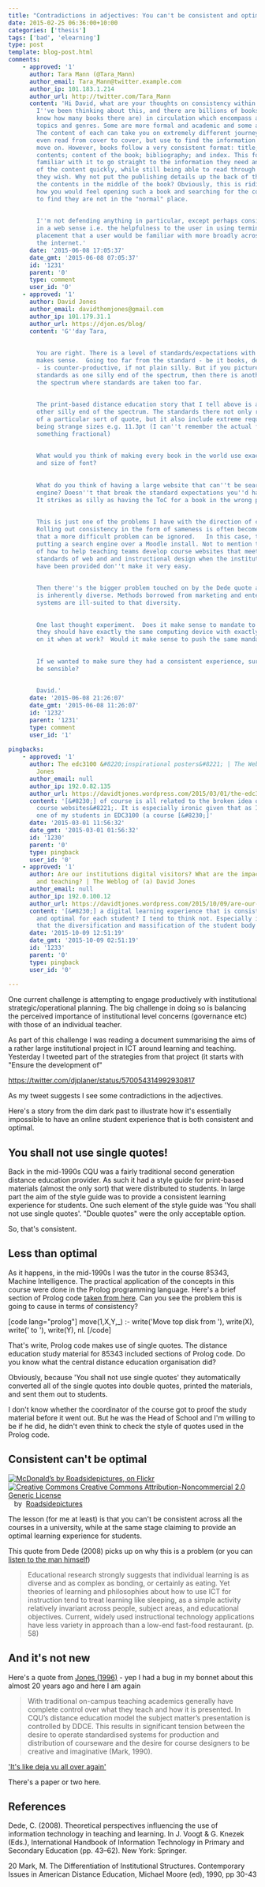 ```yaml
---
title: "Contradictions in adjectives: You can't be consistent and optimal"
date: 2015-02-25 06:36:00+10:00
categories: ['thesis']
tags: ['bad', 'elearning']
type: post
template: blog-post.html
comments:
    - approved: '1'
      author: Tara Mann (@Tara_Mann)
      author_email: Tara_Mann@twitter.example.com
      author_ip: 101.183.1.214
      author_url: http://twitter.com/Tara_Mann
      content: 'Hi David, what are your thoughts on consistency within the book format?
        I''ve been thinking about this, and there are billions of books (I don''t really
        know how many books there are) in circulation which encompass a wide range of
        topics and genres. Some are more formal and academic and some are completely fictional.
        The content of each can take you on extremely different journeys. Some you wouldn''t
        even read from cover to cover, but use to find the information that you need and
        move on. However, books follow a very consistent format: title; publishing information;
        contents; content of the book; bibliography; and index. This format allows anyone
        familiar with it to go straight to the information they need and access parts
        of the content quickly, while still being able to read through the content if
        they wish. Why not put the publishing details up the back of the book, or place
        the contents in the middle of the book? Obviously, this is ridiculous, but imagine
        how you would feel opening such a book and searching for the contents pages only
        to find they are not in the "normal" place.
    
    
        I''m not defending anything in particular, except perhaps consistency and standards
        in a web sense i.e. the helpfulness to the user in using terminology and element
        placement that a user would be familiar with more broadly across interfaces and
        the internet.'
      date: '2015-06-08 17:05:37'
      date_gmt: '2015-06-08 07:05:37'
      id: '1231'
      parent: '0'
      type: comment
      user_id: '0'
    - approved: '1'
      author: David Jones
      author_email: davidthomjones@gmail.com
      author_ip: 101.179.31.1
      author_url: https://djon.es/blog/
      content: 'G''day Tara,
    
    
        You are right. There is a level of standards/expectations with any medium that
        makes sense.  Going too far from the standard - be it books, design of cars etc.
        - is counter-productive, if not plain silly. But if you picture the absence of
        standards as one silly end of the spectrum, then there is another silly end of
        the spectrum where standards are taken too far.
    
    
        The print-based distance education story that I tell above is an example of the
        other silly end of the spectrum. The standards there not only required the use
        of a particular sort of quote, but it also include extreme requirements like font-sizes
        being strange sizes e.g. 11.3pt (I can''t remember the actual figure but it was
        something fractional)
    
    
        What would you think of making every book in the world use exactly the same style
        and size of font?
    
    
        What do you think of having a large website that can''t be searched with a search
        engine? Doesn''t that break the standard expectations you''d have of the web?
        It strikes as silly as having the ToC for a book in the wrong place.
    
    
        This is just one of the problems I have with the direction of consistency in e-learning.
        Rolling out consistency in the form of sameness is often becomes the focus so
        that a more difficult problem can be ignored.   In this case, the difficulty of
        putting a search engine over a Moodle install. Not to mention the broader problem
        of how to help teaching teams develop course websites that meet the expected good
        standards of web and and instructional design when the institutional tools that
        have been provided don''t make it very easy.
    
    
        Then there''s the bigger problem touched on by the Dede quote above. Learning
        is inherently diverse. Methods borrowed from marketing and enterprise information
        systems are ill-suited to that diversity.
    
    
        One last thought experiment.  Does it make sense to mandate to all staff that
        they should have exactly the same computing device with exactly the same software
        on it when at work?  Would it make sense to push the same mandate for students?
    
    
        If we wanted to make sure they had a consistent experience, surely that would
        be sensible?
    
    
        David.'
      date: '2015-06-08 21:26:07'
      date_gmt: '2015-06-08 11:26:07'
      id: '1232'
      parent: '1231'
      type: comment
      user_id: '1'
    
pingbacks:
    - approved: '1'
      author: The edc3100 &#8220;inspirational posters&#8221; | The Weblog of (a) David
        Jones
      author_email: null
      author_ip: 192.0.82.135
      author_url: https://davidtjones.wordpress.com/2015/03/01/the-edc3100-inspirational-posters/
      content: '[&#8230;] of course is all related to the broken idea of &#8220;consistent
        course websites&#8221;. It is especially ironic given that as I write this post,
        one of my students in EDC3100 (a course [&#8230;]'
      date: '2015-03-01 11:56:32'
      date_gmt: '2015-03-01 01:56:32'
      id: '1230'
      parent: '0'
      type: pingback
      user_id: '0'
    - approved: '1'
      author: Are our institutions digital visitors? What are the impacts on learning
        and teaching? | The Weblog of (a) David Jones
      author_email: null
      author_ip: 192.0.100.12
      author_url: https://davidtjones.wordpress.com/2015/10/09/are-our-institutions-digital-visitors-what-are-the-impacts-on-learning-and-teaching/
      content: '[&#8230;] a digital learning experience that is consistent, brand enhancing,
        and optimal for each student? I tend to think not. Especially in light of arguments
        that the diversification and massification of the student body [&#8230;]'
      date: '2015-10-09 12:51:19'
      date_gmt: '2015-10-09 02:51:19'
      id: '1233'
      parent: '0'
      type: pingback
      user_id: '0'
    
---
```

One current challenge is attempting to engage productively with institutional strategic/operational planning. The big challenge in doing so is balancing the perceived importance of institutional level concerns (governance etc) with those of an individual teacher.

As part of this challenge I was reading a document summarising the aims of a rather large institutional project in ICT around learning and teaching. Yesterday I tweeted part of the strategies from that project (it starts with "Ensure the development of"

https://twitter.com/djplaner/status/570054314992930817

As my tweet suggests I see some contradictions in the adjectives.

Here's a story from the dim dark past to illustrate how it's essentially impossible to have an online student experience that is both consistent and optimal.

## You shall not use single quotes!

Back in the mid-1990s CQU was a fairly traditional second generation distance education provider. As such it had a style guide for print-based materials (almost the only sort) that were distributed to students. In large part the aim of the style guide was to provide a consistent learning experience for students. One such element of the style guide was 'You shall not use single quotes'. "Double quotes" were the only acceptable option.

So, that's consistent.

## Less than optimal

As it happens, in the mid-1990s I was the tutor in the course 85343, Machine Intelligence. The practical application of the concepts in this course were done in the Prolog programming language. Here's a brief section of Prolog code [taken from here](http://www.cs.toronto.edu/~sheila/384/w11/simple-prolog-examples.html). Can you see the problem this is going to cause in terms of consistency?

\[code lang="prolog"\] move(1,X,Y,\_) :- write('Move top disk from '), write(X), write(' to '), write(Y), nl. \[/code\]

That's write, Prolog code makes use of single quotes. The distance education study material for 85343 included sections of Prolog code. Do you know what the central distance education organisation did?

Obviously, because 'You shall not use single quotes' they automatically converted all of the single quotes into double quotes, printed the materials, and sent them out to students.

I don't know whether the coordinator of the course got to proof the study material before it went out. But he was the Head of School and I'm willing to be if he did, he didn't even think to check the style of quotes used in the Prolog code.

## Consistent can't be optimal

[![McDonald’s by Roadsidepictures, on Flickr](images/2409341595_c401713c80_m.jpg "McDonald’s by Roadsidepictures, on Flickr")](https://www.flickr.com/photos/roadsidepictures/2409341595/) [![Creative Commons Creative Commons Attribution-Noncommercial 2.0 Generic License](images/80x15.png "Creative Commons Creative Commons Attribution-Noncommercial 2.0 Generic License")](http://creativecommons.org/licenses/by-nc/2.0/)   by  [](https://www.flickr.com/people/roadsidepictures/)[Roadsidepictures](https://www.flickr.com/people/roadsidepictures/) [](http://www.imagecodr.org/)

The lesson (for me at least) is that you can't be consistent across all the courses in a university, while at the same stage claiming to provide an optimal learning experience for students.

This quote from Dede (2008) picks up on why this is a problem (or you can [listen to the man himself](https://dl.dropboxusercontent.com/u/14025788/dede.mp3))

> Educational research strongly suggests that individual learning is as diverse and as complex as bonding, or certainly as eating. Yet theories of learning and philosophies about how to use ICT for instruction tend to treat learning like sleeping, as a simple activity relatively invariant across people, subject areas, and educational objectives. Current, widely used instructional technology applications have less variety in approach than a low-end fast-food restaurant. (p. 58)

## And it's not new

Here's a quote from [Jones (1996)](/blog2/publications/computing-by-distance-education-problems-and-solutions/#fields) - yep I had a bug in my bonnet about this almost 20 years ago and here I am again

> With traditional on-campus teaching academics generally have complete control over what they teach and how it is presented. In CQU’s distance education model the subject matter’s presentation is controlled by DDCE. This results in significant tension between the desire to operate standardised systems for production and distribution of courseware and the desire for course designers to be creative and imaginative (Mark, 1990).

['It's like deja vu all over again'](http://en.wikipedia.org/wiki/Deja_Vu_All_Over_Again)

There's a paper or two here.

## References

Dede, C. (2008). Theoretical perspectives influencing the use of information technology in teaching and learning. In J. Voogt & G. Knezek (Eds.), International Handbook of Information Technology in Primary and Secondary Education (pp. 43–62). New York: Springer.

20 Mark, M. The Differentiation of Institutional Structures. Contemporary Issues in American Distance Education, Michael Moore (ed), 1990, pp 30-43